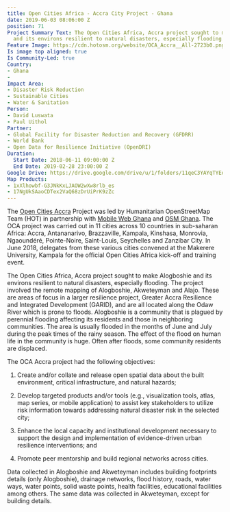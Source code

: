 ```yaml
---
title: Open Cities Africa - Accra City Project - Ghana
date: 2019-06-03 08:06:00 Z
position: 71
Project Summary Text: The Open Cities Africa, Accra project sought to make Alogboshie
  and its environs resilient to natural disasters, especially flooding.
Feature Image: https://cdn.hotosm.org/website/OCA_Accra__All-2723b0.png
Is image top aligned: true
Is Community-Led: true
Country:
- Ghana
- 
Impact Area:
- Disaster Risk Reduction
- Sustainable Cities
- Water & Sanitation
Person:
- David Luswata
- Paul Uithol
Partner:
- Global Facility for Disaster Reduction and Recovery (GFDRR)
- World Bank
- Open Data for Resilience Initiative (OpenDRI)
Duration:
  Start Date: 2018-06-11 09:00:00 Z
  End Date: 2019-02-28 23:00:00 Z
Google Drive: https://drive.google.com/drive/u/1/folders/11qeC3YAYqTYEowbRT4Bpnw62lOy6fniR
Map Products:
- 1xXlhowbf-G3JNkKxLJAOW2wXw8rlb_es
- 17NgUkSAaoCDTex2VaQ68zDrUiPrK9zZc
---
```


The [Open Cities Accra](https://opencitiesproject.org/accra/) Project was led by Humanitarian OpenStreetMap Team (HOT) in partnership with [Mobile Web Ghana](https://mobilewebghana.org/) and [OSM Ghana](https://osmghana.org/). The OCA project was carried out in 11 cities across 10 countries in sub-saharan Africa: Accra, Antananarivo, Brazzaville, Kampala, Kinshasa, Monrovia, Ngaoundéré, Pointe-Noire, Saint-Louis, Seychelles and Zanzibar City. In June 2018, delegates from these various cities convened at the Makerere University, Kampala for the official Open Cities Africa kick-off and training event.

The Open Cities Africa, Accra project sought to make Alogboshie and its environs resilient to natural disasters, especially flooding. The project involved the remote mapping of Alogboshie, Akweteyman and Alajo. These are areas of focus in a larger resilience project, Greater Accra Resilience and Integrated Development (GARID), and are all located along the Odaw River which is prone to floods. Alogboshie is a community that is plagued by perennial flooding affecting its residents and those in neighboring communities. The area is usually flooded in the months of June and July during the peak times of the rainy season. The effect of the flood on human life in the community is huge. Often after floods, some community residents are displaced.

The OCA Accra project had the following objectives:

1. Create and/or collate and release open spatial data about the built environment, critical infrastructure, and natural hazards;

2. Develop targeted products and/or tools (e.g., visualization tools, atlas, map series, or mobile application) to assist key stakeholders to utilize risk information towards addressing natural disaster risk in the selected city;

3. Enhance the local capacity and institutional development necessary to support the design and implementation of evidence-driven urban resilience interventions; and

4. Promote peer mentorship and build regional networks across cities.

Data collected in Alogboshie and Akweteyman includes building footprints details (only Alogboshie), drainage networks, flood history, roads, water ways, water points, solid waste points, health facilities, educational facilities among others. The same data was collected in Akweteyman, except for building details.